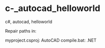 # c-_autocad_helloworld
c#, autocad, helloworld

Repair paths in:

myproject.csproj: AutoCAD
compile.bat: .NET